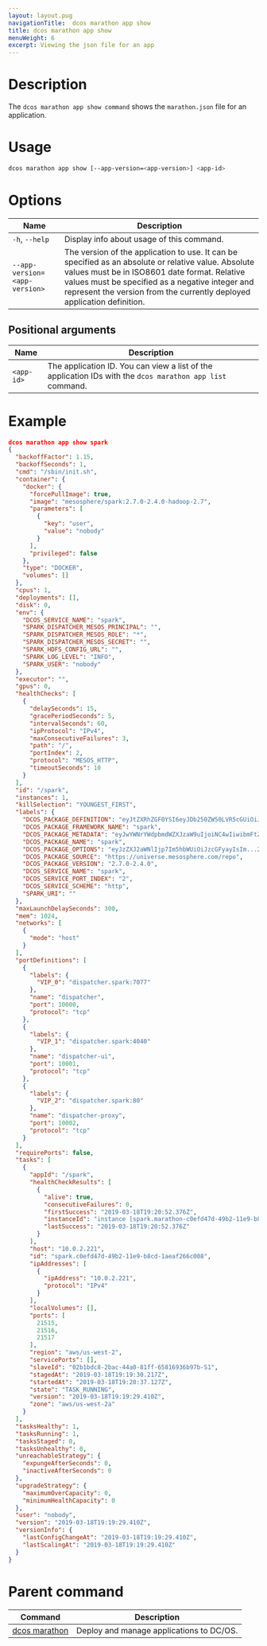 ```yaml
---
layout: layout.pug
navigationTitle:  dcos marathon app show
title: dcos marathon app show
menuWeight: 6
excerpt: Viewing the json file for an app
---
```


# Description

The `dcos marathon app show command` shows the `marathon.json` file for an application.

# Usage

```bash
dcos marathon app show [--app-version=<app-version>] <app-id>
```

# Options

| Name |  Description |
|---------|-------------|
| `-h`, `--help` | Display info about usage of this command. |
| `--app-version=<app-version>`   |  The version of the application to use. It can be specified as an absolute or relative value. Absolute values must be in ISO8601 date format. Relative values must be specified as a negative integer and represent the version from the currently deployed application definition. |

## Positional arguments

| Name |  Description |
|---------|-------------|
| `<app-id>`   |   The application ID.  You can view a list of the application IDs with the `dcos marathon app list` command. |



# Example

```json
dcos marathon app show spark
{
  "backoffFactor": 1.15,
  "backoffSeconds": 1,
  "cmd": "/sbin/init.sh",
  "container": {
    "docker": {
      "forcePullImage": true,
      "image": "mesosphere/spark:2.7.0-2.4.0-hadoop-2.7",
      "parameters": [
        {
          "key": "user",
          "value": "nobody"
        }
      ],
      "privileged": false
    },
    "type": "DOCKER",
    "volumes": []
  },
  "cpus": 1,
  "deployments": [],
  "disk": 0,
  "env": {
    "DCOS_SERVICE_NAME": "spark",
    "SPARK_DISPATCHER_MESOS_PRINCIPAL": "",
    "SPARK_DISPATCHER_MESOS_ROLE": "*",
    "SPARK_DISPATCHER_MESOS_SECRET": "",
    "SPARK_HDFS_CONFIG_URL": "",
    "SPARK_LOG_LEVEL": "INFO",
    "SPARK_USER": "nobody"
  },
  "executor": "",
  "gpus": 0,
  "healthChecks": [
    {
      "delaySeconds": 15,
      "gracePeriodSeconds": 5,
      "intervalSeconds": 60,
      "ipProtocol": "IPv4",
      "maxConsecutiveFailures": 3,
      "path": "/",
      "portIndex": 2,
      "protocol": "MESOS_HTTP",
      "timeoutSeconds": 10
    }
  ],
  "id": "/spark",
  "instances": 1,
  "killSelection": "YOUNGEST_FIRST",
  "labels": {
    "DCOS_PACKAGE_DEFINITION": "eyJtZXRhZGF0YSI6eyJDb250ZW50LVR5cGUiOiJhcHBs...Fc0hFd25LbWFXVzRTd3lRV3daN3BOeVNzckcybWUvRFFKYVlQOFBFczd6V3JSQkFBQT0ifQ==",
    "DCOS_PACKAGE_FRAMEWORK_NAME": "spark",
    "DCOS_PACKAGE_METADATA": "eyJwYWNrYWdpbmdWZXJzaW9uIjoiNC4wIiwibmFtZSI6...9hc3NldHMvaWNvbi1zZXJ2aWNlLXNwYXJrLWxhcmdlLnBuZyJ9fQ==",
    "DCOS_PACKAGE_NAME": "spark",
    "DCOS_PACKAGE_OPTIONS": "eyJzZXJ2aWNlIjp7Im5hbWUiOiJzcGFyayIsIm...2RjIjp7fSwia3JiNWNvbmYiOiIifX0sImhkZnMiOnt9fQ==",
    "DCOS_PACKAGE_SOURCE": "https://universe.mesosphere.com/repo",
    "DCOS_PACKAGE_VERSION": "2.7.0-2.4.0",
    "DCOS_SERVICE_NAME": "spark",
    "DCOS_SERVICE_PORT_INDEX": "2",
    "DCOS_SERVICE_SCHEME": "http",
    "SPARK_URI": ""
  },
  "maxLaunchDelaySeconds": 300,
  "mem": 1024,
  "networks": [
    {
      "mode": "host"
    }
  ],
  "portDefinitions": [
    {
      "labels": {
        "VIP_0": "dispatcher.spark:7077"
      },
      "name": "dispatcher",
      "port": 10000,
      "protocol": "tcp"
    },
    {
      "labels": {
        "VIP_1": "dispatcher.spark:4040"
      },
      "name": "dispatcher-ui",
      "port": 10001,
      "protocol": "tcp"
    },
    {
      "labels": {
        "VIP_2": "dispatcher.spark:80"
      },
      "name": "dispatcher-proxy",
      "port": 10002,
      "protocol": "tcp"
    }
  ],
  "requirePorts": false,
  "tasks": [
    {
      "appId": "/spark",
      "healthCheckResults": [
        {
          "alive": true,
          "consecutiveFailures": 0,
          "firstSuccess": "2019-03-18T19:20:52.376Z",
          "instanceId": "instance [spark.marathon-c0efd47d-49b2-11e9-b8cd-1aeaf266c008]",
          "lastSuccess": "2019-03-18T19:20:52.376Z"
        }
      ],
      "host": "10.0.2.221",
      "id": "spark.c0efd47d-49b2-11e9-b8cd-1aeaf266c008",
      "ipAddresses": [
        {
          "ipAddress": "10.0.2.221",
          "protocol": "IPv4"
        }
      ],
      "localVolumes": [],
      "ports": [
        21515,
        21516,
        21517
      ],
      "region": "aws/us-west-2",
      "servicePorts": [],
      "slaveId": "02b1bdc8-2bac-44a0-81ff-65816936b97b-S1",
      "stagedAt": "2019-03-18T19:19:30.217Z",
      "startedAt": "2019-03-18T19:20:37.127Z",
      "state": "TASK_RUNNING",
      "version": "2019-03-18T19:19:29.410Z",
      "zone": "aws/us-west-2a"
    }
  ],
  "tasksHealthy": 1,
  "tasksRunning": 1,
  "tasksStaged": 0,
  "tasksUnhealthy": 0,
  "unreachableStrategy": {
    "expungeAfterSeconds": 0,
    "inactiveAfterSeconds": 0
  },
  "upgradeStrategy": {
    "maximumOverCapacity": 0,
    "minimumHealthCapacity": 0
  },
  "user": "nobody",
  "version": "2019-03-18T19:19:29.410Z",
  "versionInfo": {
    "lastConfigChangeAt": "2019-03-18T19:19:29.410Z",
    "lastScalingAt": "2019-03-18T19:19:29.410Z"
  }
}
```

# Parent command

| Command | Description |
|---------|-------------|
| [dcos marathon](/mesosphere/dcos/2.0/cli/command-reference/dcos-marathon/) | Deploy and manage applications to DC/OS. |

